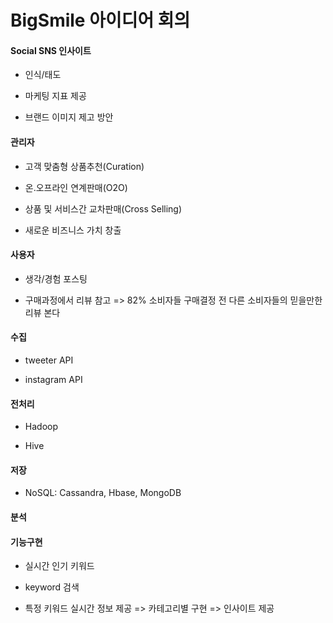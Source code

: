 # BigSmile 아이디어 회의

#### Social SNS 인사이트

- 인식/태도

- 마케팅 지표 제공

- 브랜드 이미지 제고 방안

#### __관리자__

- 고객 맞춤형 상품추천(Curation)

- 온.오프라인 연계판매(O2O)

- 상품 및 서비스간 교차판매(Cross Selling)

- 새로운 비즈니스 가치 창출

#### __사용자__

- 생각/경험 포스팅

- 구매과정에서 리뷰 참고 => 82% 소비자들 구매결정 전 다른 소비자들의 믿을만한 리뷰 본다

#### __수집__

- tweeter API

- instagram API

#### __전처리__

- Hadoop

- Hive

#### __저장__

- NoSQL: Cassandra, Hbase, MongoDB

#### __분석__

#### __기능구현__

- 실시간 인기 키워드

- keyword 검색

- 특정 키워드 실시간 정보 제공 => 카테고리별 구현 => 인사이트 제공

